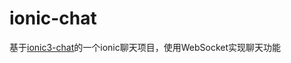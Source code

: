 # ionic-chat
基于[ionic3-chat](https://github.com/HsuanXyz/ionic3-chat.git)的一个ionic聊天项目，使用WebSocket实现聊天功能